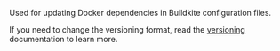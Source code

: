 Used for updating Docker dependencies in Buildkite configuration files.

If you need to change the versioning format, read the [versioning](../../versioning/index.md) documentation to learn more.

